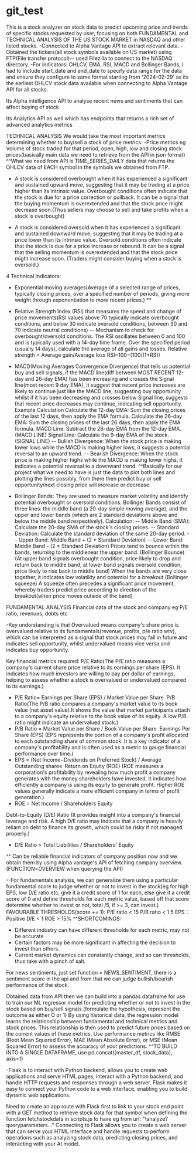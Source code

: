 # git_test
This is a stock analyzer on stock data to predict upcoming price and trends of specific stocks requested by user, focusing on both FUNDAMENTAL and TECHNICAL ANALYSIS OF THE US STOCK MARKET in NASDAQ and other listed stocks.
-Connected to Alpha Vantage API to extract relevant data.
-Obtained the tickers(all stock symbols available on US market) using FTP(File transfer protocol)-- used Filezilla to connect to the NASDAQ directory.
-For indicators: OHLCV, EMA, RSI, MACD and Bollinger Bands, I had to include start_date and end_date to specify data range for the data and ensure they configure to same format starting from '2024-02-29' as its the earliest OHLCV stock data available when connecting to Alpha Vantage API for all stocks.

Its Alpha intelligence API to analyse recent news and sentiments that can affect buying of stock

Its Analytics API as well which has endpoints that returns a rich set of advanced analytics metrics

TECHNICAL ANALYSIS
We would take the most important metrics determining whether to buy/sell a stock of price metrics:
-Price metrics eg Volume of stock traded for that period, open, high, low and closing stock prices(basically main data we need to retrieve from the API in json format)
^^What we need from API is TIME_SERIES_DAILY data that returns the OHLCV data of EACH symbol in the symbols we obtained from FTP.

- A stock is considered overbought when it has experienced a significant and sustained upward move, suggesting that it may be trading at a price higher than its intrinsic value.
Overbought conditions often indicate that the stock is due for a price correction or pullback. It can be a signal that the buying momentum is overextended and that the stock price might decrease soon.(Thus sellers may choose to sell and take profits when a stock is overbought)

- A stock is considered oversold when it has experienced a significant and sustained downward move, suggesting that it may be trading at a price lower than its intrinsic value. Oversold conditions often indicate that the stock is due for a price increase or rebound. It can be a signal that the selling momentum is overextended and that the stock price might increase soon. (Traders might consider buying when a stock is oversold.)

4 Technical Indicators:
- Exponential moving averages(Average of a selected range of prices, typically closing prices, over a specified number of periods, giving more weight through exponentiation to more recent prices.) **

- Relative Strength Index (RSI) that measures the speed and change of price movements(RSI values above 70 typically indicate overbought conditions, and below 30 indicate oversold conditions, between 30 and 70 indicate neutral conditions) -- Mechanism to check for overbought/oversold conditions.
 The RSI oscillates between 0 and 100 and is typically used with a 14-day time frame.
 Over the specified period (usually 14 days), calculate the average of all gains and losses.
 Relative strength = Average gain/Average loss
 RSI=100−(100/(1+RS))

- MACD(Moving Averages Convergence Divergence) that tells us potential buy and sell signals, if the MACD line(diff between MOST RECENT 12-day and 26-day EMA) has been increasing and crosses the Signal line(most recent 9 day EMA), it suggest that recent price increases are likely to continue just like the MACD line, suggesting buy opportunity whilst if it has been decreasing and crosses below Signal line, suggests that recent price decreases may continue, indicating sell opportunity.
Example Calculation
Calculate the 12-day EMA: Sum the closing prices of the last 12 days, then apply the EMA formula.
Calculate the 26-day EMA: Sum the closing prices of the last 26 days, then apply the EMA formula.
MACD Line: Subtract the 26-day EMA from the 12-day EMA. (MACD LINE)
Signal Line: Calculate the 9-day EMA of the stock. (SIGNAL LINE)
-- Bullish Divergence: When the stock price is making lower lows while the MACD is making higher lows, it suggests a potential reversal to an upward trend.
-- Bearish Divergence: When the stock price is making higher highs while the MACD is making lower highs, it indicates a potential reversal to a downward trend.
^^Basically for our project what we need to have is just the data to plot both lines and plotting the lines possibly, from there then predict buy or sell opportunity/next closing price will increase or decrease.                             

- Bollinger Bands: They are used to measure market volatility and identify potential overbought or oversold conditions. 
Bollinger Bands consist of three lines: the middle band (a 20-day simple moving average), and the upper and lower bands (which are 2 standard deviations above and below the middle band respectively).
Calculation:
-- Middle Band (SMA): Calculate the 20-day SMA of the stock's closing prices.
-- Standard Deviation: Calculate the standard deviation of the same 20-day period.
-- Upper Band: Middle Band + (2 * Standard Deviation)
-- Lower Band: Middle Band - (2 * Standard Deviation)
Prices tend to bounce within the bands, returning to the middlenear the upper band. (Bollinger Bounce)
(At upper band signals overbought condition, price likely to drop and return back to middle band, at lower band signals oversold condition, price likely to rise back to middle band)
When the bands are very close together, it indicates low volatility and potential for a breakout.(Bollinger squeeze) A squeeze often precedes a significant price movement, whereby traders predict price according to direction of the breakout(when price moves outside of the band)

FUNDAMENTAL ANALYSIS
Financial data of the stock and company eg P/E ratio, revenues, debts etc

-Key understanding is that Overvalued means company's share price is overvalued relative to its fundamentals(revenue, profits, p/e ratio wtv), which can be interpreted as a signal that stock prices may fall in future and indicates sell opportunity, whilst undervalued means vice versa and indicates buy opportunity.

Key financial metrics required:
P/E Ratio(The P/E ratio measures a company's current share price relative to its earnings per share (EPS). It indicates how much investors are willing to pay per dollar of earnings, helping to assess whether a stock is overvalued or undervalued compared to its earnings.)
- P/E Ratio= Earnings per Share (EPS) / Market Value per Share
​
P/B Ratio(The P/B ratio compares a company's market value to its book value (net asset value).It shows the value that market participants attach to a company's equity relative to the book value of its equity. A low P/B ratio might indicate an undervalued stock.)
- P/B Ratio = Market Value per Share / Book Value per Share
​
Earnings Per Share (EPS) (EPS represents the portion of a company's profit allocated to each outstanding share of common stock. It is a key indicator of a company's profitability and is often used as a metric to gauge financial performance over time.)
- EPS = (Net Income−Dividends on Preferred Stock) / Average Outstanding shares
​
Return on Equity (ROE) (ROE measures a corporation's profitability by revealing how much profit a company generates with the money shareholders have invested. It indicates how efficiently a company is using its equity to generate profit. Higher ROE values generally indicate a more efficient company in terms of profit generation.)
- ROE = Net Income / Shareholders Equity

Debt-to-Equity (D/E) Ratio (It provides insight into a company's financial leverage and risk. A high D/E ratio may indicate that a company is heavily reliant on debt to finance its growth, which could be risky if not managed properly.)
- D/E Ratio = Total Liabilities / Shareholders' Equity

^^ Can be reliable financial indicators of company position now and we obtain them by using Alpha vantage's API of fetching company overview.(FUNCTION=OVERVIEW when querying the API)

--For fundamentals analysis, we can generalize them using a particular fundamental score to judge whether or not to invest in the stock(eg for high EPS, low D/E ratio etc, give it a credit score of 1 for each, else give it a credit score of 0 and define thresholds for each metric value, based off that 
score determine whether to invest or not, total /5, if >= 3, can invest.)
FAVOURABLE THRESHOLDS(score += 1):
P/E ratio < 15
P/B ratio < 1.5
EPS：Positive
D/E < 1
ROE > 15%
^^SHORTCOMINGS:
- Different industry can have different thresholds for each metric, may not be accurate
- Certain factors may be more significant in affecting the decision to invest than others.
- Current market dynamics can constantly change, and so can thresholds, thus take with a pinch of salt.

For news sentiments, just set function = NEWS_SENTIMENT, there is a sentiment score in the api and from that we can judge bullish/bearish performance of the stock.

Obtained data from API then we can build into a pandas dataframe for use to train our ML regressor model for predicting whether or not to invest in the stock based on buy/sell signals (formulate the hypothesis, represent the outcome as either O or 1)
By using historical data, the regression model learns the relationship between fundamental and technical metrics and stock prices. This relationship is then used to predict future prices based on the current values of these metrics. 
Use performance metrics like RMSE (Root Mean Squared Error), MAE (Mean Absolute Error), or MSE (Mean Squared Error) to assess the accuracy of your predictions.
^^TO BUILD INTO A SINGLE DATAFRAME, use pd.concat([master_df, stock_data], axis=1)

-Flask is to interact with Python backend, allows you to create web applications and serve HTML pages, interact with a Python backend, and handle HTTP requests and responses through a web server. Flask makes it easy to connect your Python code to a web interface, enabling you to build dynamic web applications.

Need to create an app route with Flask first to link to your stock end point with a GET method to retrieve stock data for that symbol when defining the function fetchstockdata in scripts.js to
have eg from url: "\analyze?queryparameters..."
Connecting to Flask allows you to create a web server that can serve your HTML interface and handle requests to perform operations such as analyzing stock data, predicting closing prices, and interacting with your AI model.






